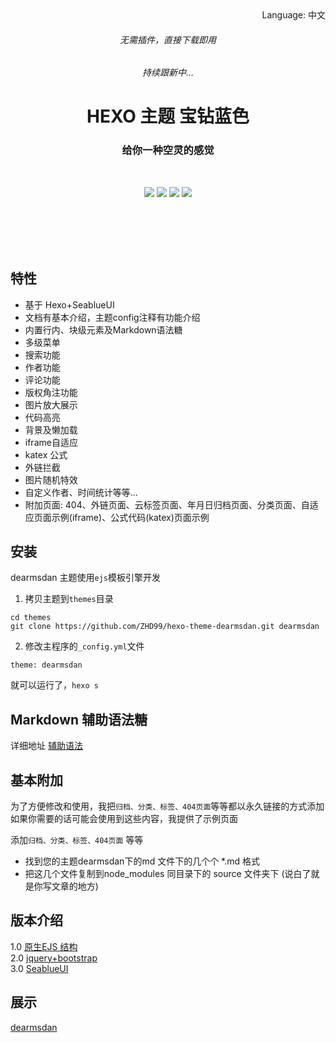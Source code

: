 
<div align="right">
  Language:
  中文
</div>
<p align="center">
  </p>
<p align="center">
  </p>
<h6 align="center">无需插件，直接下载即用 </h6>
<h6 align="center"> 持续跟新中... </h6>
<h1 align="center">HEXO 主题 宝钻蓝色 </h1>
<h3 align="center">给你一种空灵的感觉 </h3><br/>
<p align="center">
   <a href="https://nodejs.org"><img src="https://img.shields.io/badge/node-%3E= v10-green?style=flat-square"></a>
  <a href="https://hexo.io"><img src="https://img.shields.io/badge/hexo-%3E=4.0.0-blue?style=flat-square&logo=hexo"></a>
  <a href="https://github.com/ZHD99/hexo-theme-dearmsdan/blob/master/LICENSE"><img src="https://img.shields.io/badge/license-%20MIT -orange?style=flat-square&logo=gnu"></a>
 <a href="https://codeload.github.com/ZHD99/hexo-theme-dearmsdan/zip/master"><img src="https://img.shields.io/badge/downloads-1.2MB-brightgreen?style=flat-square"></a> 
  <br/>
</p>

<br/>
<br/>
<br/>
<br/>

</div>

## 特性

- 基于 Hexo+SeablueUI
- 文档有基本介绍，主题config注释有功能介绍
- 内置行内、块级元素及Markdown语法糖
- 多级菜单   
- 搜索功能  
- 作者功能  
- 评论功能  
- 版权角注功能  
- 图片放大展示  
- 代码高亮  
- 背景及懒加载  
- iframe自适应
- katex 公式
- 外链拦截  
- 图片随机特效  
- 自定义作者、时间统计等等...
- 附加页面: 404、外链页面、云标签页面、年月日归档页面、分类页面、自适应页面示例\(iframe\)、公式代码\(katex\)页面示例

## 安装

dearmsdan 主题使用`ejs`模板引擎开发

1. 拷贝主题到`themes`目录

```
cd themes
git clone https://github.com/ZHD99/hexo-theme-dearmsdan.git dearmsdan
```

2. 修改主程序的`_config.yml`文件

```
theme: dearmsdan
```

就可以运行了，`hexo s`


## Markdown 辅助语法糖

详细地址 [辅助语法](http://www.dearmsdan.com/2022/05/%E6%B5%8B%E8%AF%95/test-elements.html)  

## 基本附加

为了方便修改和使用，我把`归档、分类、标签、404页面`等等都以永久链接的方式添加  
如果你需要的话可能会使用到这些内容，我提供了示例页面 

添加`归档、分类、标签、404页面` 等等

- 找到您的主题dearmsdan下的md 文件下的几个个 *.md 格式 
- 把这几个文件复制到node_modules  同目录下的 source 文件夹下 (说白了就是你写文章的地方)

## 版本介绍
1.0  [原生EJS 结构](https://github.com/dearmsdan/hexo-theme-dearmsdan/tree/1.0)  
2.0  [jquery+bootstrap](https://github.com/dearmsdan/hexo-theme-dearmsdan/tree/jqueryBootstrap)    
3.0  [SeablueUI](https://github.com/dearmsdan/hexo-theme-dearmsdan/tree/seablue)    

## 展示

 [dearmsdan](http://blog.dearmsdan.com/)    




